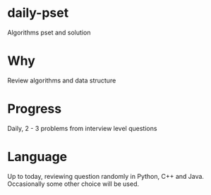 # daily-pset

Algorithms pset and solution

# Why

Review algorithms and data structure

# Progress

Daily, 2 - 3 problems from interview level questions

# Language

Up to today, reviewing question randomly in Python, C++ and Java. Occasionally some other choice will be used.